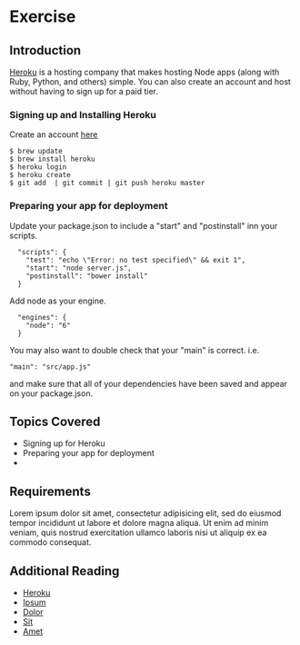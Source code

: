# Exercise

## Introduction

[Heroku](https://heroku.com/home) is a hosting company that makes hosting Node apps (along with Ruby, Python, and others) simple. You can also create an account and host without having to sign up for a paid tier.

### Signing up and Installing Heroku

Create an account [here](https://signup.heroku.com/login)

```
$ brew update
$ brew install heroku
$ heroku login
$ heroku create
$ git add  | git commit | git push heroku master
```

### Preparing your app for deployment
Update your package.json to include a "start" and "postinstall" inn your scripts.
```
  "scripts": {
    "test": "echo \"Error: no test specified\" && exit 1",
    "start": "node server.js",
    "postinstall": "bower install"
  }
```
Add node as your engine.
```
  "engines": {
    "node": "6"
  }
```
You may also want to double check that your "main" is correct. i.e.
```
"main": "src/app.js"
```
and make sure that all of your dependencies have been saved and appear on your package.json.


###

## Topics Covered

-   Signing up for Heroku
-   Preparing your app for deployment
-   

## Requirements

Lorem ipsum dolor sit amet, consectetur adipisicing elit, sed do eiusmod tempor
incididunt ut labore et dolore magna aliqua. Ut enim ad minim veniam, quis
nostrud exercitation ullamco laboris nisi ut aliquip ex ea commodo consequat.

## Additional Reading

-   [Heroku](https://heroku.com/home)
-   [Ipsum](https://ipsum.com/)
-   [Dolor](https://dolor.com/)
-   [Sit](https://sit.com/)
-   [Amet](https://amet.com/)

